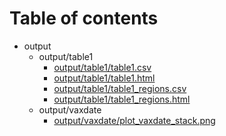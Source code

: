 # Table of contents

* output
  * output/table1
    * [output/table1/table1.csv](output/table1/table1.csv)
    * [output/table1/table1.html](output/table1/table1.html)
    * [output/table1/table1_regions.csv](output/table1/table1_regions.csv)
    * [output/table1/table1_regions.html](output/table1/table1_regions.html)
  * output/vaxdate
    * [output/vaxdate/plot_vaxdate_stack.png](output/vaxdate/plot_vaxdate_stack.png)